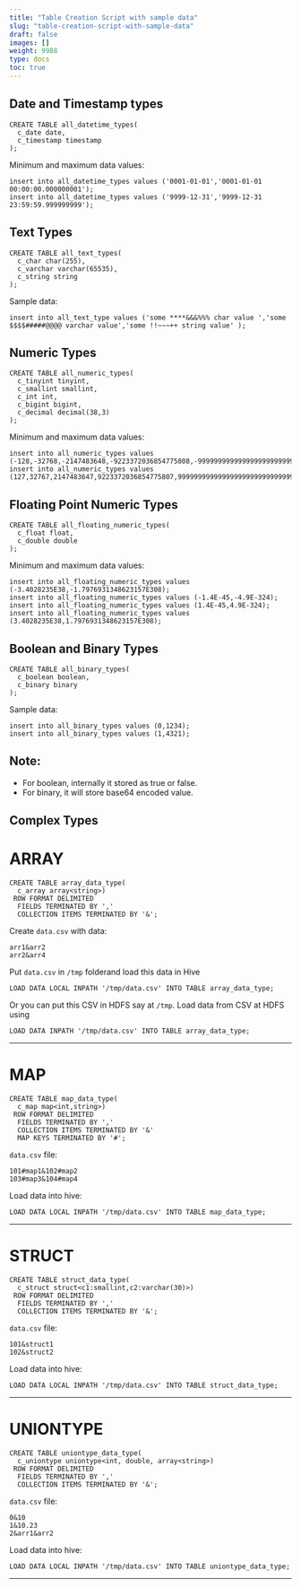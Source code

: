 ```yaml
---
title: "Table Creation Script with sample data"
slug: "table-creation-script-with-sample-data"
draft: false
images: []
weight: 9988
type: docs
toc: true
---
```


## Date and Timestamp types
    CREATE TABLE all_datetime_types(
      c_date date, 
      c_timestamp timestamp
    );

Minimum and maximum data values:


    insert into all_datetime_types values ('0001-01-01','0001-01-01 00:00:00.000000001');
    insert into all_datetime_types values ('9999-12-31','9999-12-31 23:59:59.999999999');



## Text Types
    CREATE TABLE all_text_types(
      c_char char(255), 
      c_varchar varchar(65535), 
      c_string string 
    );

Sample data:

    insert into all_text_type values ('some ****&&&%%% char value ','some $$$$#####@@@@ varchar value','some !!~~~++ string value' );

## Numeric Types
    CREATE TABLE all_numeric_types(
      c_tinyint tinyint, 
      c_smallint smallint, 
      c_int int, 
      c_bigint bigint, 
      c_decimal decimal(38,3)
    );

Minimum and maximum data values:

    insert into all_numeric_types values (-128,-32768,-2147483648,-9223372036854775808,-99999999999999999999999999999999999.999);
    insert into all_numeric_types values (127,32767,2147483647,9223372036854775807,99999999999999999999999999999999999.999);

## Floating Point Numeric Types
    CREATE TABLE all_floating_numeric_types(
      c_float float, 
      c_double double
    );

Minimum and maximum data values:

    insert into all_floating_numeric_types values (-3.4028235E38,-1.7976931348623157E308);
    insert into all_floating_numeric_types values (-1.4E-45,-4.9E-324);
    insert into all_floating_numeric_types values (1.4E-45,4.9E-324);
    insert into all_floating_numeric_types values (3.4028235E38,1.7976931348623157E308);



## Boolean and Binary Types 
    CREATE TABLE all_binary_types(
      c_boolean boolean, 
      c_binary binary 
    );

Sample data:

    insert into all_binary_types values (0,1234);
    insert into all_binary_types values (1,4321);


Note:
-----

- For boolean, internally it stored as true or false.
- For binary, it will store base64 encoded value.



## Complex Types

ARRAY
=====


    CREATE TABLE array_data_type(
      c_array array<string>)
     ROW FORMAT DELIMITED 
      FIELDS TERMINATED BY ',' 
      COLLECTION ITEMS TERMINATED BY '&';

Create `data.csv` with data:

    arr1&arr2
    arr2&arr4


Put `data.csv` in `/tmp` folderand load this data in Hive


    LOAD DATA LOCAL INPATH '/tmp/data.csv' INTO TABLE array_data_type;


Or you can put this CSV in HDFS say at `/tmp`. Load data from CSV at HDFS using 


    LOAD DATA INPATH '/tmp/data.csv' INTO TABLE array_data_type;

-----------------------------------------------------------
MAP
===

    CREATE TABLE map_data_type(
      c_map map<int,string>)
     ROW FORMAT DELIMITED 
      FIELDS TERMINATED BY ',' 
      COLLECTION ITEMS TERMINATED BY '&'
      MAP KEYS TERMINATED BY '#';


`data.csv` file:

    101#map1&102#map2
    103#map3&104#map4

Load data into hive:

    LOAD DATA LOCAL INPATH '/tmp/data.csv' INTO TABLE map_data_type;

-------------------------------------------------------------------

STRUCT
=====

    CREATE TABLE struct_data_type(
      c_struct struct<c1:smallint,c2:varchar(30)>)
     ROW FORMAT DELIMITED 
      FIELDS TERMINATED BY ',' 
      COLLECTION ITEMS TERMINATED BY '&';


`data.csv` file:

    101&struct1
    102&struct2

Load data into hive:

    LOAD DATA LOCAL INPATH '/tmp/data.csv' INTO TABLE struct_data_type;

----------------------------------------------------------------------

UNIONTYPE
=========

    CREATE TABLE uniontype_data_type(
      c_uniontype uniontype<int, double, array<string>)
     ROW FORMAT DELIMITED 
      FIELDS TERMINATED BY ',' 
      COLLECTION ITEMS TERMINATED BY '&';


`data.csv` file:

    0&10
    1&10.23
    2&arr1&arr2


Load data into hive:

    LOAD DATA LOCAL INPATH '/tmp/data.csv' INTO TABLE uniontype_data_type;

-------------------------------------------------------------------------



